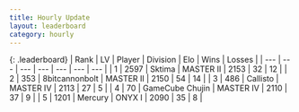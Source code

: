 ```yaml
---
title: Hourly Update
layout: leaderboard
category: hourly
---
```


{: .leaderboard}
| Rank | LV | Player | Division | Elo | Wins | Losses |
| --- | --- | --- | --- | --- | --- | --- |
| <span data-change="2">1</span> | 2597 | <span title="ID: 353063">Sktima</span> | MASTER II | <span data-change="42">2153</span> | <span data-change="4">32</span> | <span data-change="0">12</span> |
| <span data-change="-1">2</span> | 353 | <span title="ID: 28271">8bitcannonbolt</span> | MASTER II | <span data-change="0">2150</span> | <span data-change="0">54</span> | <span data-change="0">14</span> |
| <span data-change="-1">3</span> | 486 | <span title="ID: 619928">Callisto</span> | MASTER IV | <span data-change="0">2113</span> | <span data-change="0">27</span> | <span data-change="0">5</span> |
| <span data-change="0">4</span> | 70 | <span title="ID: 754306">GameCube Chujin</span> | MASTER IV | <span data-change="0">2110</span> | <span data-change="0">37</span> | <span data-change="0">9</span> |
| <span data-change="0">5</span> | 1201 | <span title="ID: 692745">Mercury</span> | ONYX I | <span data-change="0">2090</span> | <span data-change="0">35</span> | <span data-change="0">8</span> |